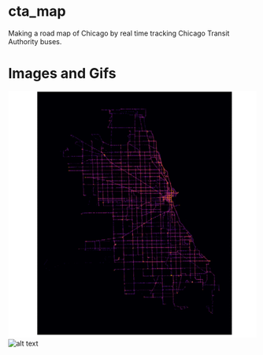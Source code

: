 # cta_map
Making a road map of Chicago by real time tracking Chicago Transit Authority buses.

# Images and Gifs
![alt text](pictures/hm1-3.png)
![alt text](gifs/hm20fps.gif)
